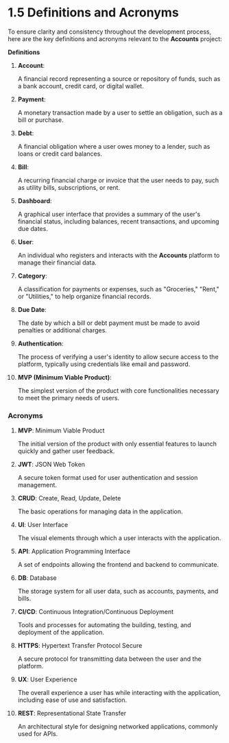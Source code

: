 # 1.5 Definitions and Acronyms

To ensure clarity and consistency throughout the development process, here are the key definitions and acronyms relevant to the **Accounts** project:

**Definitions**

1. **Account**:
    
    A financial record representing a source or repository of funds, such as a bank account, credit card, or digital wallet.
    
2. **Payment**:
    
    A monetary transaction made by a user to settle an obligation, such as a bill or purchase.
    
3. **Debt**:
    
    A financial obligation where a user owes money to a lender, such as loans or credit card balances.
    
4. **Bill**:
    
    A recurring financial charge or invoice that the user needs to pay, such as utility bills, subscriptions, or rent.
    
5. **Dashboard**:
    
    A graphical user interface that provides a summary of the user's financial status, including balances, recent transactions, and upcoming due dates.
    
6. **User**:
    
    An individual who registers and interacts with the **Accounts** platform to manage their financial data.
    
7. **Category**:
    
    A classification for payments or expenses, such as "Groceries," "Rent," or "Utilities," to help organize financial records.
    
8. **Due Date**:
    
    The date by which a bill or debt payment must be made to avoid penalties or additional charges.
    
9. **Authentication**:
    
    The process of verifying a user's identity to allow secure access to the platform, typically using credentials like email and password.
    
10. **MVP (Minimum Viable Product)**:
    
    The simplest version of the product with core functionalities necessary to meet the primary needs of users.
    

### **Acronyms**

1. **MVP**: Minimum Viable Product
    
    The initial version of the product with only essential features to launch quickly and gather user feedback.
    
2. **JWT**: JSON Web Token
    
    A secure token format used for user authentication and session management.
    
3. **CRUD**: Create, Read, Update, Delete
    
    The basic operations for managing data in the application.
    
4. **UI**: User Interface
    
    The visual elements through which a user interacts with the application.
    
5. **API**: Application Programming Interface
    
    A set of endpoints allowing the frontend and backend to communicate.
    
6. **DB**: Database
    
    The storage system for all user data, such as accounts, payments, and bills.
    
7. **CI/CD**: Continuous Integration/Continuous Deployment
    
    Tools and processes for automating the building, testing, and deployment of the application.
    
8. **HTTPS**: Hypertext Transfer Protocol Secure
    
    A secure protocol for transmitting data between the user and the platform.
    
9. **UX**: User Experience
    
    The overall experience a user has while interacting with the application, including ease of use and satisfaction.
    
10. **REST**: Representational State Transfer
    
    An architectural style for designing networked applications, commonly used for APIs.
